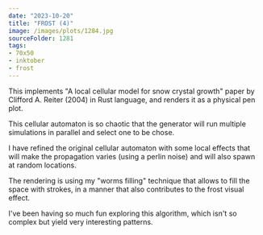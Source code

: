 ```yaml
---
date: "2023-10-20"
title: "FROST (4)"
image: /images/plots/1284.jpg
sourceFolder: 1281
tags:
- 70x50
- inktober
- frost
---
```


This implements "A local cellular model for snow crystal growth" paper by Clifford A. Reiter (2004) in Rust language, and renders it as a physical pen plot.

This cellular automaton is so chaotic that the generator will run multiple simulations in parallel and select one to be chose.

I have refined the original cellular automaton with some local effects that will make the propagation varies (using a perlin noise) and will also spawn at random locations.

The rendering is using my "worms filling" technique that allows to fill the space with strokes, in a manner that also contributes to the frost visual effect.

I've been having so much fun exploring this algorithm, which isn't so complex but yield very interesting patterns.